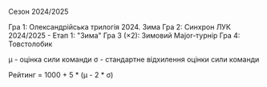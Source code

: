 Сезон 2024/2025

Гра 1: Олександрійська трилогія 2024. Зима
Гра 2: Синхрон ЛУК 2024/2025 - Етап 1: "Зима"
Гра 3 (×2): Зимовий Major-турнір
Гра 4: Товстолобик

μ - оцінка сили команди
σ - стандартне відхилення оцінки сили команди

Рейтинг = 1000 + 5 * (μ - 2 * σ)
